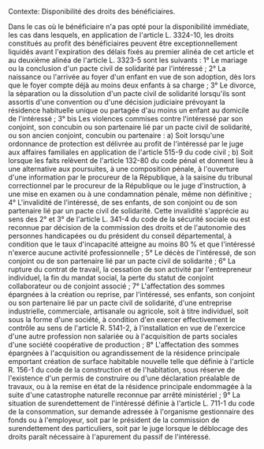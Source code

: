 Contexte: Disponibilité des droits des bénéficiaires.

Dans le cas où le bénéficiaire n'a pas opté pour la disponibilité immédiate, les cas dans lesquels, en application de l'article L. 3324-10, les droits constitués au profit des bénéficiaires peuvent être exceptionnellement liquidés avant l'expiration des délais fixés au premier alinéa de cet article et au deuxième alinéa de l'article L. 3323-5 sont les suivants : 1° Le mariage ou la conclusion d'un pacte civil de solidarité par l'intéressé ; 2° La naissance ou l'arrivée au foyer d'un enfant en vue de son adoption, dès lors que le foyer compte déjà au moins deux enfants à sa charge ; 3° Le divorce, la séparation ou la dissolution d'un pacte civil de solidarité lorsqu'ils sont assortis d'une convention ou d'une décision judiciaire prévoyant la résidence habituelle unique ou partagée d'au moins un enfant au domicile de l'intéressé ; 3° bis Les violences commises contre l'intéressé par son conjoint, son concubin ou son partenaire lié par un pacte civil de solidarité, ou son ancien conjoint, concubin ou partenaire : a) Soit lorsqu'une ordonnance de protection est délivrée au profit de l'intéressé par le juge aux affaires familiales en application de l'article 515-9 du code civil ; b) Soit lorsque les faits relèvent de l'article 132-80 du code pénal et donnent lieu à une alternative aux poursuites, à une composition pénale, à l'ouverture d'une information par le procureur de la République, à la saisine du tribunal correctionnel par le procureur de la République ou le juge d'instruction, à une mise en examen ou à une condamnation pénale, même non définitive ; 4° L'invalidité de l'intéressé, de ses enfants, de son conjoint ou de son partenaire lié par un pacte civil de solidarité. Cette invalidité s'apprécie au sens des 2° et 3° de l'article L. 341-4 du code de la sécurité sociale ou est reconnue par décision de la commission des droits et de l'autonomie des personnes handicapées ou du président du conseil départemental, à condition que le taux d'incapacité atteigne au moins 80 % et que l'intéressé n'exerce aucune activité professionnelle ; 5° Le décès de l'intéressé, de son conjoint ou de son partenaire lié par un pacte civil de solidarité ; 6° La rupture du contrat de travail, la cessation de son activité par l'entrepreneur individuel, la fin du mandat social, la perte du statut de conjoint collaborateur ou de conjoint associé ; 7° L'affectation des sommes épargnées à la création ou reprise, par l'intéressé, ses enfants, son conjoint ou son partenaire lié par un pacte civil de solidarité, d'une entreprise industrielle, commerciale, artisanale ou agricole, soit à titre individuel, soit sous la forme d'une société, à condition d'en exercer effectivement le contrôle au sens de l'article R. 5141-2, à l'installation en vue de l'exercice d'une autre profession non salariée ou à l'acquisition de parts sociales d'une société coopérative de production ; 8° L'affectation des sommes épargnées à l'acquisition ou agrandissement de la résidence principale emportant création de surface habitable nouvelle telle que définie à l'article R. 156-1 du code de la construction et de l'habitation, sous réserve de l'existence d'un permis de construire ou d'une déclaration préalable de travaux, ou à la remise en état de la résidence principale endommagée à la suite d'une catastrophe naturelle reconnue par arrêté ministériel ; 9° La situation de surendettement de l'intéressé définie à l'article L. 711-1 du code de la consommation, sur demande adressée à l'organisme gestionnaire des fonds ou à l'employeur, soit par le président de la commission de surendettement des particuliers, soit par le juge lorsque le déblocage des droits paraît nécessaire à l'apurement du passif de l'intéressé.